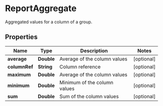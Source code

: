 

# ReportAggregate

Aggregated values for a column of a group.

## Properties

| Name | Type | Description | Notes |
|------------ | ------------- | ------------- | -------------|
|**average** | **Double** | Average of the column values |  [optional] |
|**columnRef** | **String** | Column reference |  [optional] |
|**maximum** | **Double** | Average of the column values |  [optional] |
|**minimum** | **Double** | Minimum of the column values |  [optional] |
|**sum** | **Double** | Sum of the column values |  [optional] |



